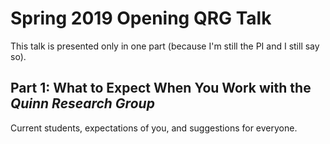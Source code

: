 # Spring 2019 Opening QRG Talk

This talk is presented only in one part (because I'm still the PI and I still say so).

## Part 1: What to Expect When You Work with the _Quinn Research Group_

Current students, expectations of you, and suggestions for everyone.
